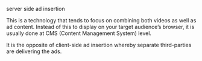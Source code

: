server side ad insertion

This is a technology that tends to focus on combining both videos as well as ad content. Instead of this to display on your target audience’s browser, it is usually done at CMS (Content Management System) level.

It is the opposite of client-side ad insertion whereby separate third-parties are delivering the ads.
